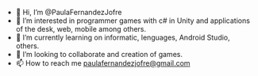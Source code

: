 - 👋 Hi, I’m @PaulaFernandezJofre
- 👀 I’m interested in programmer games with c# in Unity and applications of the desk, web, mobile among others.
- 🌱 I’m currently learning on informatic, lenguages, Android Studio, others.
- 💞️ I’m looking to collaborate and creation of games.
- 📫 How to reach me paulafernandezjofre@gmail.com

<!---
PaulaFernandezJofre/PaulaFernandezJofre is a ✨ special ✨ repository because its `README.md` (this file) appears on your GitHub profile.
You can click the Preview link to take a look at your changes.
--->
